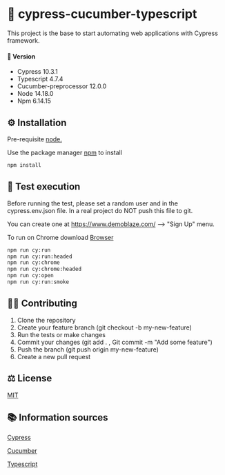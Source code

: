 # 🌲 cypress-cucumber-typescript 

This project is the base to start automating web applications with Cypress framework.

#### 💾 Version

* Cypress 10.3.1
* Typescript 4.7.4
* Cucumber-preprocessor 12.0.0
* Node 14.18.0
* Npm 6.14.15

## ⚙️ Installation
Pre-requisite [node.](https://nodejs.org/)

Use the package manager [npm](https://www.npmjs.com/) to install

```bash
npm install
```
## 🚀 Test execution
Before running the test, please set a random user and in the cypress.env.json file. In a real project do NOT push this file to git.

You can create one at https://www.demoblaze.com/  --> "Sign Up" menu.

To run on Chrome download [Browser](https://www.google.com/intl/en/chrome/update/)


```bash
npm run cy:run 
npm run cy:run:headed
npm run cy:chrome
npm run cy:chrome:headed
npm run cy:open
npm run cy:run:smoke

```

## 💪🏼 Contributing
1. Clone the repository
2. Create your feature branch (git checkout -b my-new-feature)
3. Run the tests or make changes
4. Commit your changes (git add . , Git commit -m "Add some feature")
5. Push the branch (git push origin my-new-feature)
6. Create a new pull request

## ⚖️ License
[MIT](https://choosealicense.com/licenses/mit/)

## 📚 Information sources
[Cypress](https://docs.cypress.io/)

[Cucumber](https://cucumber.io/)

[Typescript](https://www.typescriptlang.org/)